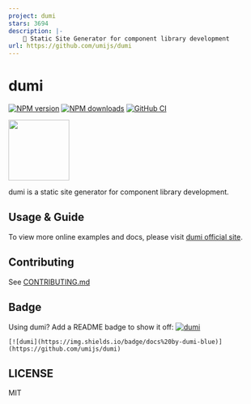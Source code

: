 ```yaml
---
project: dumi
stars: 3694
description: |-
    📖 Static Site Generator for component library development
url: https://github.com/umijs/dumi
---
```


# dumi

[![NPM version](https://img.shields.io/npm/v/dumi)](https://npmjs.org/package/dumi) [![NPM downloads](https://img.shields.io/npm/dm/dumi)](https://npmjs.org/package/dumi) [![GitHub CI](https://github.com/umijs/dumi/workflows/CI/badge.svg)](https://github.com/umijs/dumi)

<img src="https://gw.alipayobjects.com/zos/bmw-prod/d3e3eb39-1cd7-4aa5-827c-877deced6b7e/lalxt4g3_w256_h256.png" width="120">

dumi is a static site generator for component library development.

## Usage & Guide

To view more online examples and docs, please visit [dumi official site](https://d.umijs.org).

## Contributing

See [CONTRIBUTING.md](CONTRIBUTING.md)

## Badge

Using dumi? Add a README badge to show it off: [![dumi](https://img.shields.io/badge/docs%20by-dumi-blue)](https://github.com/umijs/dumi)

```
[![dumi](https://img.shields.io/badge/docs%20by-dumi-blue)](https://github.com/umijs/dumi)
```

## LICENSE

MIT

